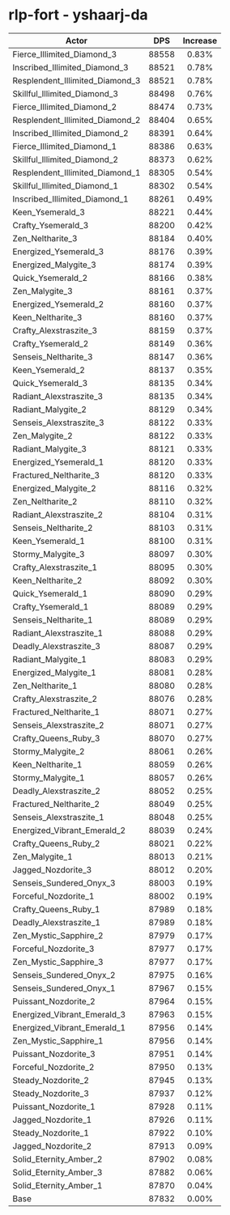 # rlp-fort - yshaarj-da
| Actor | DPS | Increase |
|---|:---:|:---:|
|Fierce_Illimited_Diamond_3|88558|0.83%|
|Inscribed_Illimited_Diamond_3|88521|0.78%|
|Resplendent_Illimited_Diamond_3|88521|0.78%|
|Skillful_Illimited_Diamond_3|88498|0.76%|
|Fierce_Illimited_Diamond_2|88474|0.73%|
|Resplendent_Illimited_Diamond_2|88404|0.65%|
|Inscribed_Illimited_Diamond_2|88391|0.64%|
|Fierce_Illimited_Diamond_1|88386|0.63%|
|Skillful_Illimited_Diamond_2|88373|0.62%|
|Resplendent_Illimited_Diamond_1|88305|0.54%|
|Skillful_Illimited_Diamond_1|88302|0.54%|
|Inscribed_Illimited_Diamond_1|88261|0.49%|
|Keen_Ysemerald_3|88221|0.44%|
|Crafty_Ysemerald_3|88200|0.42%|
|Zen_Neltharite_3|88184|0.40%|
|Energized_Ysemerald_3|88176|0.39%|
|Energized_Malygite_3|88174|0.39%|
|Quick_Ysemerald_2|88166|0.38%|
|Zen_Malygite_3|88161|0.37%|
|Energized_Ysemerald_2|88160|0.37%|
|Keen_Neltharite_3|88160|0.37%|
|Crafty_Alexstraszite_3|88159|0.37%|
|Crafty_Ysemerald_2|88149|0.36%|
|Senseis_Neltharite_3|88147|0.36%|
|Keen_Ysemerald_2|88137|0.35%|
|Quick_Ysemerald_3|88135|0.34%|
|Radiant_Alexstraszite_3|88135|0.34%|
|Radiant_Malygite_2|88129|0.34%|
|Senseis_Alexstraszite_3|88122|0.33%|
|Zen_Malygite_2|88122|0.33%|
|Radiant_Malygite_3|88121|0.33%|
|Energized_Ysemerald_1|88120|0.33%|
|Fractured_Neltharite_3|88120|0.33%|
|Energized_Malygite_2|88116|0.32%|
|Zen_Neltharite_2|88110|0.32%|
|Radiant_Alexstraszite_2|88104|0.31%|
|Senseis_Neltharite_2|88103|0.31%|
|Keen_Ysemerald_1|88100|0.31%|
|Stormy_Malygite_3|88097|0.30%|
|Crafty_Alexstraszite_1|88095|0.30%|
|Keen_Neltharite_2|88092|0.30%|
|Quick_Ysemerald_1|88090|0.29%|
|Crafty_Ysemerald_1|88089|0.29%|
|Senseis_Neltharite_1|88089|0.29%|
|Radiant_Alexstraszite_1|88088|0.29%|
|Deadly_Alexstraszite_3|88087|0.29%|
|Radiant_Malygite_1|88083|0.29%|
|Energized_Malygite_1|88081|0.28%|
|Zen_Neltharite_1|88080|0.28%|
|Crafty_Alexstraszite_2|88076|0.28%|
|Fractured_Neltharite_1|88071|0.27%|
|Senseis_Alexstraszite_2|88071|0.27%|
|Crafty_Queens_Ruby_3|88070|0.27%|
|Stormy_Malygite_2|88061|0.26%|
|Keen_Neltharite_1|88059|0.26%|
|Stormy_Malygite_1|88057|0.26%|
|Deadly_Alexstraszite_2|88052|0.25%|
|Fractured_Neltharite_2|88049|0.25%|
|Senseis_Alexstraszite_1|88048|0.25%|
|Energized_Vibrant_Emerald_2|88039|0.24%|
|Crafty_Queens_Ruby_2|88021|0.22%|
|Zen_Malygite_1|88013|0.21%|
|Jagged_Nozdorite_3|88012|0.20%|
|Senseis_Sundered_Onyx_3|88003|0.19%|
|Forceful_Nozdorite_1|88002|0.19%|
|Crafty_Queens_Ruby_1|87989|0.18%|
|Deadly_Alexstraszite_1|87989|0.18%|
|Zen_Mystic_Sapphire_2|87979|0.17%|
|Forceful_Nozdorite_3|87977|0.17%|
|Zen_Mystic_Sapphire_3|87977|0.17%|
|Senseis_Sundered_Onyx_2|87975|0.16%|
|Senseis_Sundered_Onyx_1|87967|0.15%|
|Puissant_Nozdorite_2|87964|0.15%|
|Energized_Vibrant_Emerald_3|87963|0.15%|
|Energized_Vibrant_Emerald_1|87956|0.14%|
|Zen_Mystic_Sapphire_1|87956|0.14%|
|Puissant_Nozdorite_3|87951|0.14%|
|Forceful_Nozdorite_2|87950|0.13%|
|Steady_Nozdorite_2|87945|0.13%|
|Steady_Nozdorite_3|87937|0.12%|
|Puissant_Nozdorite_1|87928|0.11%|
|Jagged_Nozdorite_1|87926|0.11%|
|Steady_Nozdorite_1|87922|0.10%|
|Jagged_Nozdorite_2|87913|0.09%|
|Solid_Eternity_Amber_2|87902|0.08%|
|Solid_Eternity_Amber_3|87882|0.06%|
|Solid_Eternity_Amber_1|87870|0.04%|
|Base|87832|0.00%|
